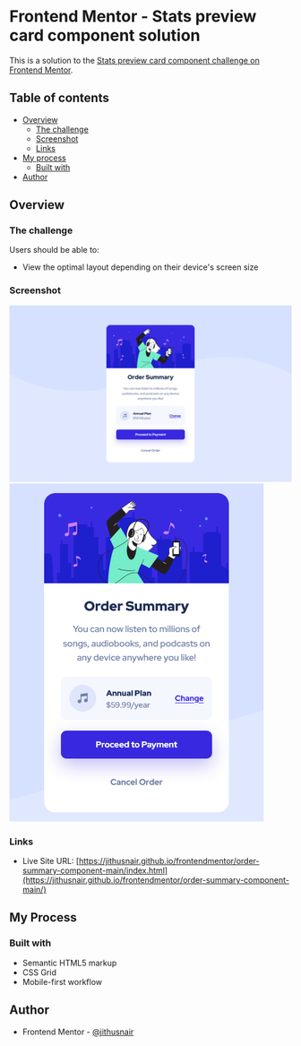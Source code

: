 # Frontend Mentor - Stats preview card component solution

This is a solution to the [Stats preview card component challenge on Frontend Mentor](https://www.frontendmentor.io/challenges/stats-preview-card-component-8JqbgoU62). 

## Table of contents

- [Overview](#overview)
  - [The challenge](#the-challenge)
  - [Screenshot](#screenshot)
  - [Links](#links)
- [My process](#my-process)
  - [Built with](#built-with)
- [Author](#author)

## Overview

### The challenge

Users should be able to:

- View the optimal layout depending on their device's screen size

### Screenshot

![Desktop](./solution/screenshot-desktop.png)
![Mobile](./solution/screenshot-mobile.png)

### Links

- Live Site URL: [https://jithusnair.github.io/frontendmentor/order-summary-component-main/index.html](https://jithusnair.github.io/frontendmentor/order-summary-component-main/)

## My Process

### Built with

- Semantic HTML5 markup
- CSS Grid
- Mobile-first workflow

## Author

- Frontend Mentor - [@jithusnair](https://www.frontendmentor.io/profile/jithusnair)